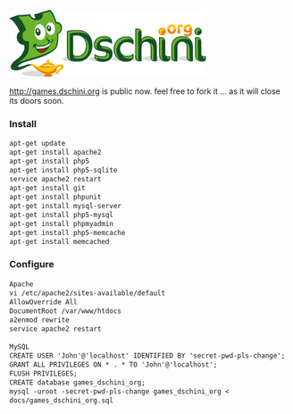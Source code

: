 ![dschini.org](htdocs/img/dschini_medium.png)

http://games.dschini.org is public now. feel free to fork it ... as it will close its doors soon.

### Install

    apt-get update
    apt-get install apache2
    apt-get install php5
    apt-get install php5-sqlite
    service apache2 restart
    apt-get install git
    apt-get install phpunit
    apt-get install mysql-server
    apt-get install php5-mysql
    apt-get install phpmyadmin
    apt-get install php5-memcache
    apt-get install memcached

### Configure
    
    Apache
    vi /etc/apache2/sites-available/default
    AllowOverride All
    DocumentRoot /var/www/htdocs
    a2enmod rewrite
    service apache2 restart

    MySQL
    CREATE USER 'John'@'localhost' IDENTIFIED BY 'secret-pwd-pls-change';
    GRANT ALL PRIVILEGES ON * . * TO 'John'@'localhost';
    FLUSH PRIVILEGES;
    CREATE database games_dschini_org;
    mysql -uroot -secret-pwd-pls-change games_dschini_org < docs/games_dschini_org.sql
